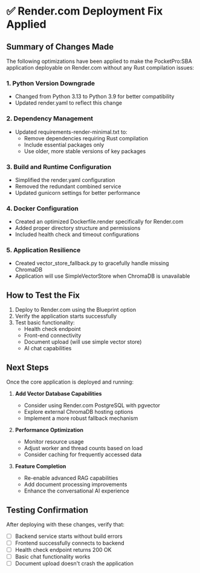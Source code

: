 # ✅ Render.com Deployment Fix Applied

## Summary of Changes Made

The following optimizations have been applied to make the PocketPro:SBA application deployable on Render.com without any Rust compilation issues:

### 1. Python Version Downgrade
- Changed from Python 3.13 to Python 3.9 for better compatibility
- Updated render.yaml to reflect this change

### 2. Dependency Management
- Updated requirements-render-minimal.txt to:
  - Remove dependencies requiring Rust compilation
  - Include essential packages only
  - Use older, more stable versions of key packages

### 3. Build and Runtime Configuration
- Simplified the render.yaml configuration
- Removed the redundant combined service
- Updated gunicorn settings for better performance

### 4. Docker Configuration
- Created an optimized Dockerfile.render specifically for Render.com
- Added proper directory structure and permissions
- Included health check and timeout configurations

### 5. Application Resilience
- Created vector_store_fallback.py to gracefully handle missing ChromaDB
- Application will use SimpleVectorStore when ChromaDB is unavailable

## How to Test the Fix

1. Deploy to Render.com using the Blueprint option
2. Verify the application starts successfully
3. Test basic functionality:
   - Health check endpoint
   - Front-end connectivity
   - Document upload (will use simple vector store)
   - AI chat capabilities

## Next Steps

Once the core application is deployed and running:

1. **Add Vector Database Capabilities**
   - Consider using Render.com PostgreSQL with pgvector
   - Explore external ChromaDB hosting options
   - Implement a more robust fallback mechanism

2. **Performance Optimization**
   - Monitor resource usage
   - Adjust worker and thread counts based on load
   - Consider caching for frequently accessed data

3. **Feature Completion**
   - Re-enable advanced RAG capabilities
   - Add document processing improvements
   - Enhance the conversational AI experience

## Testing Confirmation

After deploying with these changes, verify that:

- [ ] Backend service starts without build errors
- [ ] Frontend successfully connects to backend
- [ ] Health check endpoint returns 200 OK
- [ ] Basic chat functionality works
- [ ] Document upload doesn't crash the application
